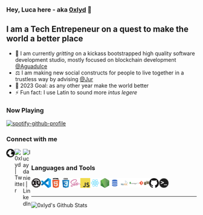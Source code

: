 ### Hey, Luca here - aka [0xlyd](https://0xlyd.com) 👋

## I am a Tech Entrepeneur on a quest to make the world a better place

- 🌱 I am currently _gritting_ on a kickass bootstrapped high quality software development studio, mostly focused on blockchain development [@Aguadulce](https://aguadulcehq.com)
- ⚖️ I am making new social constructs for people to live together in a trustless way by advising [@Jur](https://jur.io)
- 🥅 2023 Goal: as any other year make the world better
- ⚡ Fun fact: I use Latin to sound more _intus legere_

### Now Playing

[![spotify-github-profile](https://spotify-github-profile.vercel.app/api/view?uid=aleppefoundation&cover_image=true&theme=default&show_offline=true&background_color=121212&bar_color_cover=false)](https://spotify-github-profile.vercel.app/api/view?uid=aleppefoundation&redirect=true)

### Connect with me

[<img align="left" alt="lydaniel.com" width="22px" src="https://raw.githubusercontent.com/iconic/open-iconic/master/svg/globe.svg" />](https://0xlyd.com)
[<img align="left" alt="0xlyd | Twitter" width="22px" src="https://cdn.jsdelivr.net/npm/simple-icons@v3/icons/twitter.svg" />](https://twitter.com/0xlyd)
[<img align="left" alt="lucaydaniel | LinkedIn" width="22px" src="https://cdn.jsdelivr.net/npm/simple-icons@v3/icons/linkedin.svg" />](https://www.linkedin.com/in/0xlyd)

<br />

### Languages and Tools

<img align="left" alt="Rust" width="26px" src="https://raw.githubusercontent.com/github/explore/80688e429a7d4ef2fca1e82350fe8e3517d3494d/topics/rust/rust.png" />
<img align="left" alt="Visual Studio Code" width="26px" src="https://raw.githubusercontent.com/github/explore/80688e429a7d4ef2fca1e82350fe8e3517d3494d/topics/visual-studio-code/visual-studio-code.png" />
<img align="left" alt="HTML5" width="26px" src="https://raw.githubusercontent.com/github/explore/80688e429a7d4ef2fca1e82350fe8e3517d3494d/topics/html/html.png" />
<img align="left" alt="CSS3" width="26px" src="https://raw.githubusercontent.com/github/explore/80688e429a7d4ef2fca1e82350fe8e3517d3494d/topics/css/css.png" />
<img align="left" alt="Sass" width="26px" src="https://raw.githubusercontent.com/github/explore/80688e429a7d4ef2fca1e82350fe8e3517d3494d/topics/sass/sass.png" />
<img align="left" alt="JavaScript" width="26px" src="https://raw.githubusercontent.com/github/explore/80688e429a7d4ef2fca1e82350fe8e3517d3494d/topics/javascript/javascript.png" />
<img align="left" alt="React" width="26px" src="https://raw.githubusercontent.com/github/explore/80688e429a7d4ef2fca1e82350fe8e3517d3494d/topics/react/react.png" />
<img align="left" alt="Node.js" width="26px" src="https://raw.githubusercontent.com/github/explore/80688e429a7d4ef2fca1e82350fe8e3517d3494d/topics/nodejs/nodejs.png" />
<img align="left" alt="SQL" width="26px" src="https://raw.githubusercontent.com/github/explore/80688e429a7d4ef2fca1e82350fe8e3517d3494d/topics/sql/sql.png" />
<img align="left" alt="MySQL" width="26px" src="https://raw.githubusercontent.com/github/explore/80688e429a7d4ef2fca1e82350fe8e3517d3494d/topics/mysql/mysql.png" />
<img align="left" alt="MongoDB" width="26px" src="https://raw.githubusercontent.com/github/explore/80688e429a7d4ef2fca1e82350fe8e3517d3494d/topics/mongodb/mongodb.png" />
<img align="left" alt="Git" width="26px" src="https://raw.githubusercontent.com/github/explore/80688e429a7d4ef2fca1e82350fe8e3517d3494d/topics/git/git.png" />
<img align="left" alt="GitHub" width="26px" src="https://raw.githubusercontent.com/github/explore/78df643247d429f6cc873026c0622819ad797942/topics/github/github.png" />
<img align="left" alt="HTML5" width="26px" src="https://raw.githubusercontent.com/github/explore/80688e429a7d4ef2fca1e82350fe8e3517d3494d/topics/terminal/terminal.png" />

<br />
<br />

---

<img align="left" alt="0xlyd's Github Stats" src="https://github-readme-stats.vercel.app/api?username=0xlyd&show_icons=true&hide_border=true" />

[website]: https://0xlyd.com
[twitter]: https://twitter.com/0xlyd
[linkedin]: https://linkedin.com/in/lucaydaniel
